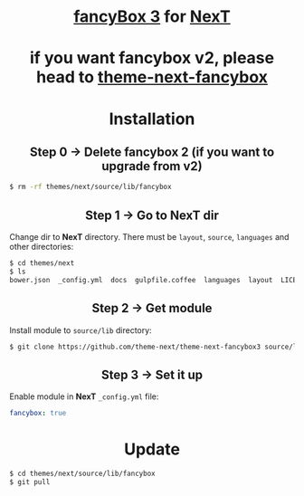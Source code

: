 <h1 align="center"><a href="https://github.com/fancyapps/fancybox">fancyBox 3</a> for <a href="https://github.com/theme-next">NexT</a></h1>

<h1 align="center">if you want fancybox v2, please head to <a href="https://github.com/theme-next/theme-next-fancybox">theme-next-fancybox</a></h1>

<h1 align="center">Installation</h1>

<h2 align="center">Step 0 &rarr; Delete fancybox 2 (if you want to upgrade from v2)</h2>

```bash
$ rm -rf themes/next/source/lib/fancybox
```

<h2 align="center">Step 1 &rarr; Go to NexT dir</h2>

Change dir to **NexT** directory. There must be `layout`, `source`, `languages` and other directories:

```sh
$ cd themes/next
$ ls
bower.json  _config.yml  docs  gulpfile.coffee  languages  layout  LICENSE.md  package.json  README.md  scripts  source  test
```

<h2 align="center">Step 2 &rarr; Get module</h2>

Install module to `source/lib` directory:

```sh
$ git clone https://github.com/theme-next/theme-next-fancybox3 source/lib/fancybox
```

<h2 align="center">Step 3 &rarr; Set it up</h2>

Enable module in **NexT** `_config.yml` file:

```yml
fancybox: true
```

<h1 align="center">Update</h1>

```sh
$ cd themes/next/source/lib/fancybox
$ git pull
```
